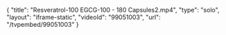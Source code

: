 {
    "title": "Resveratrol-100 EGCG-100 - 180 Capsules2.mp4",
    "type": "solo",
    "layout": "iframe-static",
    "videoId": "99051003",
    "url": "\/tvpembed\/99051003"
}